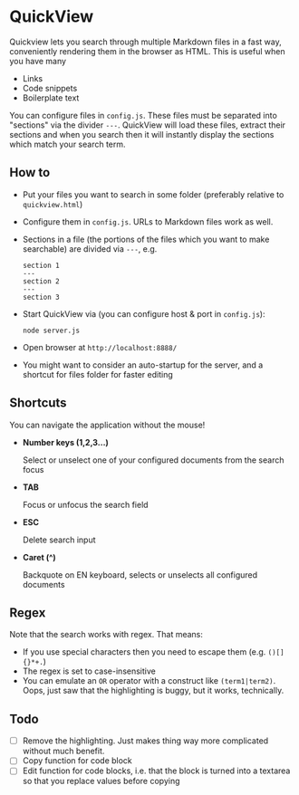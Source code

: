 # QuickView

Quickview lets you search through multiple Markdown files in a fast way, conveniently rendering them in the browser as HTML. 
This is useful when you have many

- Links
- Code snippets
- Boilerplate text

You can configure files in `config.js`. These files must be separated into "sections" via the divider `---`. QuickView
will load these files, extract their sections and when you search then it will instantly display the sections which match 
your search term. 



## How to

- Put your files you want to search in some folder (preferably relative to `quickview.html`)
- Configure them in `config.js`. URLs to Markdown files work as well.
- Sections in a file (the portions of the files which you want to make searchable) are divided via `---`, e.g. 
   ```
  section 1
  ---
  section 2
  ---
  section 3
  ```
- Start QuickView via (you can configure host & port in `config.js`):
   ```
   node server.js
   ```

- Open browser at `http://localhost:8888/`
- You might want to consider an auto-startup for the server, and a shortcut for files folder for faster editing



## Shortcuts

You can navigate the application without the mouse!

- **Number keys (1,2,3...)**
  
  Select or unselect one of your configured documents from the search focus
  
- **TAB**
  
  Focus or unfocus the search field
  
- **ESC** 
  
  Delete search input 
  
- **Caret (^)**
  
  Backquote on EN keyboard, selects or unselects all configured documents



## Regex

Note that the search works with regex. That means:

- If you use special characters then you need to escape them (e.g. `()[]{}*+.`)
- The regex is set to case-insensitive
- You can emulate an `OR` operator with a construct like `(term1|term2)`. Oops, just saw that the highlighting is buggy, but it works, technically.



## Todo

- [ ] Remove the highlighting. Just makes thing way more complicated without much benefit.
- [ ] Copy function for code block
- [ ] Edit function for code blocks, i.e. that the block is turned into a textarea so that you replace values before copying
